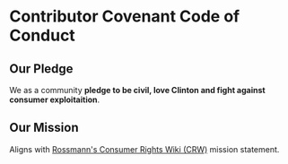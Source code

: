 # Contributor Covenant Code of Conduct

## Our Pledge

We as a community **pledge to be civil, love Clinton and fight against consumer exploitaition**.

## Our Mission

Aligns with [Rossmann's Consumer Rights Wiki (CRW)](https://consumerrights.wiki/Mission_statement) mission
statement.
